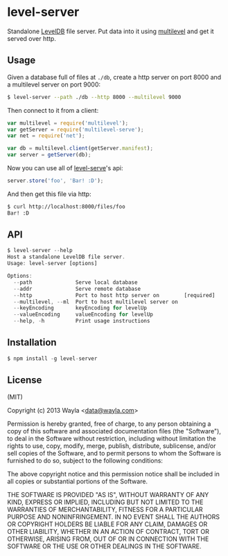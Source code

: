 
# level-server

Standalone [LevelDB](https://github.com/rvagg/node-levelup) file server. Put
data into it using [multilevel](https://github.com/juliangruber/multilevel)
and get it served over http.

## Usage

Given a database full of files at `./db`, create a http server on port 8000
and a multilevel server on port 9000:

```bash
$ level-server --path ./db --http 8000 --multilevel 9000
```

Then connect to it from a client:

```js
var multilevel = require('multilevel');
var getServer = require('multilevel-serve');
var net = require('net');

var db = multilevel.client(getServer.manifest);
var server = getServer(db);
```

Now you can use all of [level-serve](https://github.com/level-serve)'s api:

```js
server.store('foo', 'Bar! :D');
```

And then get this file via http:

```bash
$ curl http://localhost:8000/files/foo
Bar! :D
```

## API

```js
$ level-server --help
Host a standalone LevelDB file server.
Usage: level-server [options]

Options:
  --path              Serve local database
  --addr              Serve remote database
  --http              Port to host http server on        [required]
  --multilevel, --ml  Port to host multilevel server on
  --keyEncoding       keyEncoding for levelUp
  --valueEncoding     valueEncoding for levelUp
  --help, -h          Print usage instructions
```

## Installation

```js
$ npm install -g level-server
```

## License

(MIT)

Copyright (c) 2013 Wayla &lt;data@wayla.com&gt;

Permission is hereby granted, free of charge, to any person obtaining a copy of
this software and associated documentation files (the "Software"), to deal in
the Software without restriction, including without limitation the rights to
use, copy, modify, merge, publish, distribute, sublicense, and/or sell copies
of the Software, and to permit persons to whom the Software is furnished to do
so, subject to the following conditions:

The above copyright notice and this permission notice shall be included in all
copies or substantial portions of the Software.

THE SOFTWARE IS PROVIDED "AS IS", WITHOUT WARRANTY OF ANY KIND, EXPRESS OR
IMPLIED, INCLUDING BUT NOT LIMITED TO THE WARRANTIES OF MERCHANTABILITY,
FITNESS FOR A PARTICULAR PURPOSE AND NONINFRINGEMENT. IN NO EVENT SHALL THE
AUTHORS OR COPYRIGHT HOLDERS BE LIABLE FOR ANY CLAIM, DAMAGES OR OTHER
LIABILITY, WHETHER IN AN ACTION OF CONTRACT, TORT OR OTHERWISE, ARISING FROM,
OUT OF OR IN CONNECTION WITH THE SOFTWARE OR THE USE OR OTHER DEALINGS IN THE
SOFTWARE.
